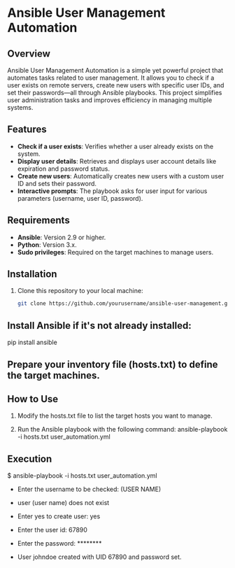 # Ansible User Management Automation

## Overview
Ansible User Management Automation is a simple yet powerful project that automates tasks related to user management. It allows you to check if a user exists on remote servers, create new users with specific user IDs, and set their passwords—all through Ansible playbooks. This project simplifies user administration tasks and improves efficiency in managing multiple systems.

## Features
- **Check if a user exists**: Verifies whether a user already exists on the system.
- **Display user details**: Retrieves and displays user account details like expiration and password status.
- **Create new users**: Automatically creates new users with a custom user ID and sets their password.
- **Interactive prompts**: The playbook asks for user input for various parameters (username, user ID, password).

## Requirements
- **Ansible**: Version 2.9 or higher.
- **Python**: Version 3.x.
- **Sudo privileges**: Required on the target machines to manage users.

## Installation
1. Clone this repository to your local machine:

   ```bash
   git clone https://github.com/yourusername/ansible-user-management.git

## Install Ansible if it's not already installed:
pip install ansible

## Prepare your inventory file (hosts.txt) to define the target machines.

## How to Use
1. Modify the hosts.txt file to list the target hosts you want to manage.

2. Run the Ansible playbook with the following command:
   ansible-playbook -i hosts.txt user_automation.yml

## Execution
 $ ansible-playbook -i hosts.txt user_automation.yml
 - Enter the username to be checked: (USER NAME)
 - user (user name) does not exist

- Enter yes to create user: yes
- Enter the user id: 67890
- Enter the password: ********
- User johndoe created with UID 67890 and password set.


